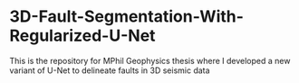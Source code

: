# 3D-Fault-Segmentation-With-Regularized-U-Net
This is the repository for MPhil Geophysics thesis where I developed a new variant of U-Net to delineate faults in 3D seismic data
